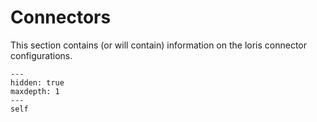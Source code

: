 # Connectors

This section contains (or will contain) information on the loris connector configurations.

```{toctree}
---
hidden: true
maxdepth: 1
---
self
```
